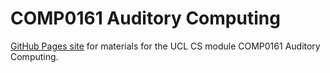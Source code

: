 # COMP0161 Auditory Computing

[GitHub Pages site](https://comp0161.github.io) for materials for the UCL CS module
COMP0161 Auditory Computing.